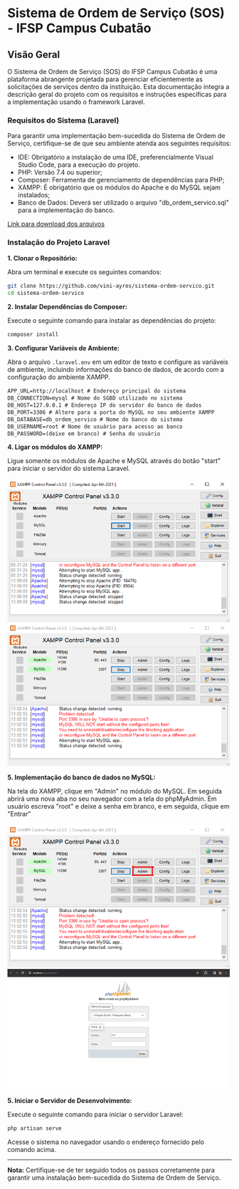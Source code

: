 # Sistema de Ordem de Serviço (SOS) - IFSP Campus Cubatão

## Visão Geral

O Sistema de Ordem de Serviço (SOS) do IFSP Campus Cubatão é uma plataforma abrangente projetada para gerenciar eficientemente as solicitações de serviços dentro da instituição. Esta documentação integra a descrição geral do projeto com os requisitos e instruções específicas para a implementação usando o framework Laravel.

### Requisitos do Sistema (Laravel)

Para garantir uma implementação bem-sucedida do Sistema de Ordem de Serviço, certifique-se de que seu ambiente atenda aos seguintes requisitos:

- IDE: Obrigatório a instalação de uma IDE, preferencialmente Visual Studio Code, para a execução do projeto.
- PHP: Versão 7.4 ou superior;
- Composer: Ferramenta de gerenciamento de dependências para PHP;
- XAMPP: É obrigatório que os módulos do Apache e do MySQL sejam instalados;
- Banco de Dados: Deverá ser utilizado o arquivo "db_ordem_servico.sql" para a implementação do banco.

[Link para download dos arquivos](https://drive.google.com/drive/u/0/folders/1VWuVeIlOkSq6Cskq3Jz5pigge4yVc6LZ)

### Instalação do Projeto Laravel

**1. Clonar o Repositório:**

Abra um terminal e execute os seguintes comandos:

```bash
git clone https://github.com/vini-ayres/sistema-ordem-servico.git
cd sistema-ordem-servico
```

**2. Instalar Dependências do Composer:**

Execute o seguinte comando para instalar as dependências do projeto:

```bash
composer install
```

**3. Configurar Variáveis de Ambiente:**

Abra o arquivo `.laravel.env` em um editor de texto e configure as variáveis de ambiente, incluindo informações do banco de dados, de acordo com a configuração do ambiente XAMPP.

```env
APP_URL=http://localhost # Endereço principal do sistema
DB_CONNECTION=mysql # Nome do SGBD utilizado no sistema
DB_HOST=127.0.0.1 # Endereço IP do servidor do banco de dados
DB_PORT=3306 # Altere para a porta do MySQL no seu ambiente XAMPP
DB_DATABASE=db_ordem_servico # Nome do banco do sistema
DB_USERNAME=root # Nome de usuário para acesso ao banco
DB_PASSWORD=(deixe em branco) # Senha do usuário
```

**4. Ligar os módulos do XAMPP:**

Ligue somente os módulos de Apache e MySQL através do botão "start" para iniciar o servidor do sistema Laravel.
<br><br>
<img src="foto-xampp-1.png" alt="Foto XAMPP 1" width="500" height="320">
<img src="foto-xampp-2.png" alt="Foto XAMPP 2" width="500" height="320">

**5. Implementação do banco de dados no MySQL:**

Na tela do XAMPP, clique em "Admin" no módulo do MySQL. Em seguida abrirá uma nova aba no seu navegador com a tela do phpMyAdmin. Em usuário escreva "root" e deixe a senha em branco, e em seguida, clique em "Entrar"
<br><br>
<img src="foto-xampp-3.png" alt="Foto XAMPP 1" width="500" height="320">
<img src="foto-phpmyadmin.png" alt="Foto XAMPP 1" width="500" height="270">


**5. Iniciar o Servidor de Desenvolvimento:**

Execute o seguinte comando para iniciar o servidor Laravel:

```bash
php artisan serve
```

Acesse o sistema no navegador usando o endereço fornecido pelo comando acima.

---

**Nota:** Certifique-se de ter seguido todos os passos corretamente para garantir uma instalação bem-sucedida do Sistema de Ordem de Serviço.
